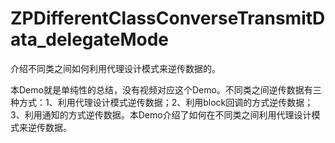 # ZPDifferentClassConverseTransmitData_delegateMode
介绍不同类之间如何利用代理设计模式来逆传数据的。

本Demo就是单纯性的总结，没有视频对应这个Demo。不同类之间逆传数据有三种方式：1、利用代理设计模式逆传数据；2、利用block回调的方式逆传数据；3、利用通知的方式逆传数据。本Demo介绍了如何在不同类之间利用代理设计模式来逆传数据。
